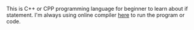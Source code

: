 This is C++ or CPP programming language for beginner to learn about if statement. I'm always using online compiler [here](https://www.onlinegdb.com) to run the program or code. 
